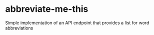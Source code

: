# abbreviate-me-this
Simple implementation of an API endpoint that provides a list for word abbreviations
